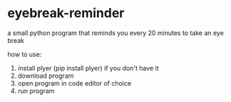 # eyebreak-reminder
a small python program that reminds you every 20 minutes to take an eye break

how to use:
1. install plyer (pip install plyer) if you don't have it
2. download program
3. open program in code editor of choice
4. run program

